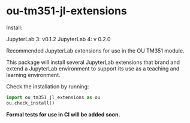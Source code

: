 # ou-tm351-jl-extensions

Install:

JupyterLab 3: v0.1.2
JupyterLab 4: v 0.2.0

Recommended JupyterLab extensions for use in the OU TM351 module.

This package will install several JupyterLab extensions that brand and extend a JupyterLab environment to support its use as a teaching and learning environment.

Check the installation by running:


```python
import ou_tm351_jl_extensions as ou
ou.check_install()
```

__Formal tests for use in CI will be added soon.__